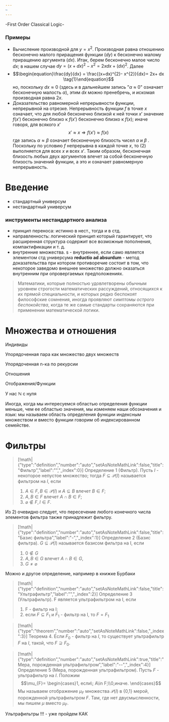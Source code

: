 ```yaml
---
~
---
```

-First Order Classical Logic- 
### Примеры
- Вычисление производной для $y = x^2$. Производная равна отношению бесконечно малого приращения функции $(dy)$ к бесконечно малому приращению аргумента $(dx)$. Итак, берем бесконечно малое число $dx$; в нашем случае $dy = (x+dx)^{2}-x^{2} = 2xdx + (dx)^2$. Далее 
- $$\begin{equation}\frac{dy}{dx} = \frac{(x+dx)^{2}- x^{2}}{dx}= 2x+ dx \tag{1}\end{equation}$$но, поскольку $dx\approx 0$ (здесь и в дальнейшем запись "$\alpha$ $\approx$ 0" означает бесконечную малость $\alpha$), этим $dx$ можно пренебречь, и искомая производная равна $2x$.
- Доказательство равномерной непрерывности функции, непрерывной на отрезке. Непрерывность функции $f$ в точке $x$ означает, что для любой бесконечно близкой к ней точки $x'$ значение $f(x')$ бесконечно близко к $f(x')$ бесконечно близко к $f(x)$; иначе говоря, для всякого $x'$$$\begin{equation} x' \approx x\Rightarrow f(x')\approx f(x) \tag{2}\end{equation}$$
где запись $\alpha \approx \beta$ означает бесконечную близость чисел $\alpha$ и $\beta$ . Поскольку по условию $f$ непрерывна в каждой точке $x$, то $(2)$ выполняется для всех $x$ и всех $x'$. Таким образом, бесконечная близость любых двух аргументов влечет за собой бесконечную близость значений функции, а это и означает равномерную непрерывность.

# Введение

- стандартный универсум
- нестандартный универсум

### инструменты нестандартного анализа
- принцип переноса: истинно в нест., тогда и в стд.
- направленность: логический принцип который гарантирует, что расширенная структура содержит все возможные пополнения, компактификации и т. д. 
- внутренние множества.
  s - внутреннее, если само является элементом стд универсума
  **reductio ad absurdum** - метод доказательства
  при котором противоречие состоит в том, что некоторое заведомо внешнее множество должно оказаться внутренним при опровергаемых предположениях. 

> Математики, которые полностью удовлетворены обычным уровнем строгости математических рассуждений, относящихся к их прямой специальности, и которых редко беспокоят философские сомнения, иногда проявляют *симптомы острого беспокойства*, когда те же самые стандарты сохраняются при применении математической логики. 

# Множества и отношения
Индивиды

Упорядоченная пара как множество двух множеств

Упорядоченная n-ка по рекурсии

Отношения

Отображения/Функции

У нас $\mathbb{N}$ с нуля

Иногда, когда мы интересуемся областью определения функции меньше, чем ее областью значения, мы изменяем наши обозначения и язык: мы называем область определения функции индексным множеством и вместо функции говорим об индексированном семействе. 

# Фильтры

> [!math|{"type":"definition","number":"auto","setAsNoteMathLink":false,"title":"Фильтр","label":"","_index":0}] Определение 1 (Фильтр).
> Пусть $I$ - некоторое непустое множество; тогда $F \subseteq \mathscr{P}(I)$ называется фильтром на $I$, если 
> 1) $A\in F, B\in \mathscr{P}(I)$ и $A\subseteq B$ влечет $B\in F$;
> 2) $A, B\in F$ влечет $A\cap B\in F$;
> 3) $\varnothing\notin F, I\in F$.

Из 2) очевидно следует, что пересечение любого конечного числа элементов фильтра также принадлежит фильтру. 
> [!math|{"type":"definition","number":"auto","setAsNoteMathLink":false,"title":"Базис фильтра","label":"-","_index":1}] Определение 2 (Базис фильтра).
> $G \subseteq \mathscr{P}(I)$ называется базисом фильтра на I, если 
> 1) $0\notin G$
> 2) $A, B\in G$ влечет $A\cap B \in G$,
> 3) $G\neq \varnothing$

Можно и другое определение, например в книжке Бурбаки
> [!math|{"type":"definition","number":"auto","setAsNoteMathLink":false,"title":"Ультрафильтр","label":"","_index":2}] Определение 3 (Ультрафильтр).
> F является ультрафильтром на I, если 
> 1) F - фильтр на I;
> 2) если $F\subseteq F_1$ и $F_{1}$ - фильтр на I, то $F=F_1$

> [!math|{"type":"theorem","number":"auto","setAsNoteMathLink":false,"_index":3}] Теорема 4.
> Если $F_0$ - фильтр на $I$, то существует ультрафильтр $F$ на $I$, такой, что $F\supseteq F_0$.

> [!math|{"type":"definition","number":"auto","setAsNoteMathLink":true,"title":"Мера, порожденная ультрафильтром","label":"--","_index":4}] Определение 5 (Мера, порожденная ультрафильтром).
> Пусть $F$ - ультрафильтр на $I$. Положим 
> $$\mu_{F}= \begin{cases}1, если\; A\in F;\\0,иначе.
\end{cases}$$
Мы называем отображение $\mu_F$ множества $\mathscr{P}(I)$ в {0,1} мерой, порожденной ультрафильтром $F$. Там, где нет двусмысленности, мы пишем $\mu$ вместо $\mu_F$.





Ультрафильтры !!! - уже пройдем
КАК

